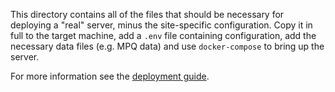 This directory contains all of the files that should be necessary for deploying a "real" server,
minus the site-specific configuration. Copy it in full to the target machine, add a `.env` file
containing configuration, add the necessary data files (e.g. MPQ data) and use `docker-compose` to
bring up the server.

For more information see the [deployment guide](../docs/DEPLOYMENT.md).
